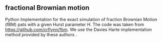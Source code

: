 ## fractional Brownian motion

Python Implementation for the exact simulation of fraction Brownian Motion (fBM)  pats with a given Hurst parameter $H$. 
The code was taken from https://github.com/crflynn/fbm. 
We use the  Davies Harte implementation method provided by these authors .
